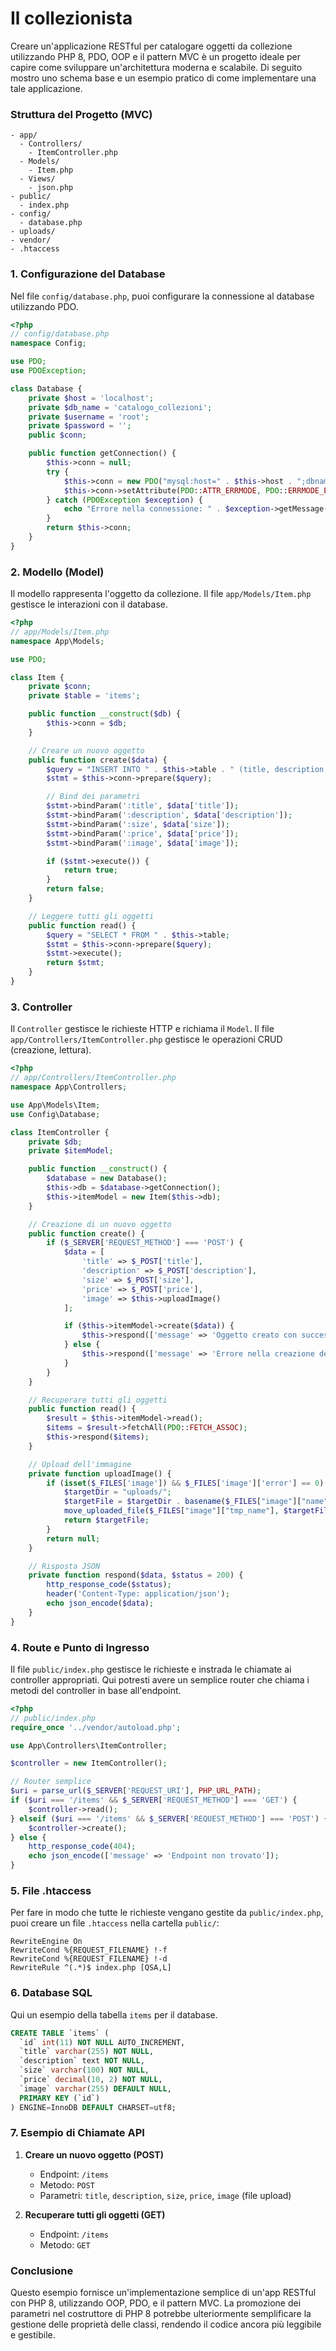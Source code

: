 # Il collezionista

Creare un'applicazione RESTful per catalogare oggetti da collezione utilizzando PHP 8, PDO, OOP e il pattern MVC è un progetto ideale per capire come sviluppare un'architettura moderna e scalabile. Di seguito mostro uno schema base e un esempio pratico di come implementare una tale applicazione.

### Struttura del Progetto (MVC)

```
- app/
  - Controllers/
    - ItemController.php
  - Models/
    - Item.php
  - Views/
    - json.php
- public/
  - index.php
- config/
  - database.php
- uploads/
- vendor/
- .htaccess
```

### 1. **Configurazione del Database**

Nel file `config/database.php`, puoi configurare la connessione al database utilizzando PDO.

```php
<?php
// config/database.php
namespace Config;

use PDO;
use PDOException;

class Database {
    private $host = 'localhost';
    private $db_name = 'catalogo_collezioni';
    private $username = 'root';
    private $password = '';
    public $conn;

    public function getConnection() {
        $this->conn = null;
        try {
            $this->conn = new PDO("mysql:host=" . $this->host . ";dbname=" . $this->db_name, $this->username, $this->password);
            $this->conn->setAttribute(PDO::ATTR_ERRMODE, PDO::ERRMODE_EXCEPTION);
        } catch (PDOException $exception) {
            echo "Errore nella connessione: " . $exception->getMessage();
        }
        return $this->conn;
    }
}
```

### 2. **Modello (Model)**

Il modello rappresenta l'oggetto da collezione. Il file `app/Models/Item.php` gestisce le interazioni con il database.

```php
<?php
// app/Models/Item.php
namespace App\Models;

use PDO;

class Item {
    private $conn;
    private $table = 'items';

    public function __construct($db) {
        $this->conn = $db;
    }

    // Creare un nuovo oggetto
    public function create($data) {
        $query = "INSERT INTO " . $this->table . " (title, description, size, price, image) VALUES (:title, :description, :size, :price, :image)";
        $stmt = $this->conn->prepare($query);

        // Bind dei parametri
        $stmt->bindParam(':title', $data['title']);
        $stmt->bindParam(':description', $data['description']);
        $stmt->bindParam(':size', $data['size']);
        $stmt->bindParam(':price', $data['price']);
        $stmt->bindParam(':image', $data['image']);

        if ($stmt->execute()) {
            return true;
        }
        return false;
    }

    // Leggere tutti gli oggetti
    public function read() {
        $query = "SELECT * FROM " . $this->table;
        $stmt = $this->conn->prepare($query);
        $stmt->execute();
        return $stmt;
    }
}
```

### 3. **Controller**

Il `Controller` gestisce le richieste HTTP e richiama il `Model`. Il file `app/Controllers/ItemController.php` gestisce le operazioni CRUD (creazione, lettura).

```php
<?php
// app/Controllers/ItemController.php
namespace App\Controllers;

use App\Models\Item;
use Config\Database;

class ItemController {
    private $db;
    private $itemModel;

    public function __construct() {
        $database = new Database();
        $this->db = $database->getConnection();
        $this->itemModel = new Item($this->db);
    }

    // Creazione di un nuovo oggetto
    public function create() {
        if ($_SERVER['REQUEST_METHOD'] === 'POST') {
            $data = [
                'title' => $_POST['title'],
                'description' => $_POST['description'],
                'size' => $_POST['size'],
                'price' => $_POST['price'],
                'image' => $this->uploadImage()
            ];

            if ($this->itemModel->create($data)) {
                $this->respond(['message' => 'Oggetto creato con successo']);
            } else {
                $this->respond(['message' => 'Errore nella creazione dell\'oggetto'], 500);
            }
        }
    }

    // Recuperare tutti gli oggetti
    public function read() {
        $result = $this->itemModel->read();
        $items = $result->fetchAll(PDO::FETCH_ASSOC);
        $this->respond($items);
    }

    // Upload dell'immagine
    private function uploadImage() {
        if (isset($_FILES['image']) && $_FILES['image']['error'] == 0) {
            $targetDir = "uploads/";
            $targetFile = $targetDir . basename($_FILES["image"]["name"]);
            move_uploaded_file($_FILES["image"]["tmp_name"], $targetFile);
            return $targetFile;
        }
        return null;
    }

    // Risposta JSON
    private function respond($data, $status = 200) {
        http_response_code($status);
        header('Content-Type: application/json');
        echo json_encode($data);
    }
}
```

### 4. **Route e Punto di Ingresso**

Il file `public/index.php` gestisce le richieste e instrada le chiamate ai controller appropriati. Qui potresti avere un semplice router che chiama i metodi del controller in base all'endpoint.

```php
<?php
// public/index.php
require_once '../vendor/autoload.php';

use App\Controllers\ItemController;

$controller = new ItemController();

// Router semplice
$uri = parse_url($_SERVER['REQUEST_URI'], PHP_URL_PATH);
if ($uri === '/items' && $_SERVER['REQUEST_METHOD'] === 'GET') {
    $controller->read();
} elseif ($uri === '/items' && $_SERVER['REQUEST_METHOD'] === 'POST') {
    $controller->create();
} else {
    http_response_code(404);
    echo json_encode(['message' => 'Endpoint non trovato']);
}
```

### 5. **File .htaccess**

Per fare in modo che tutte le richieste vengano gestite da `public/index.php`, puoi creare un file `.htaccess` nella cartella `public/`:

```plaintext
RewriteEngine On
RewriteCond %{REQUEST_FILENAME} !-f
RewriteCond %{REQUEST_FILENAME} !-d
RewriteRule ^(.*)$ index.php [QSA,L]
```

### 6. **Database SQL**

Qui un esempio della tabella `items` per il database.

```sql
CREATE TABLE `items` (
  `id` int(11) NOT NULL AUTO_INCREMENT,
  `title` varchar(255) NOT NULL,
  `description` text NOT NULL,
  `size` varchar(100) NOT NULL,
  `price` decimal(10, 2) NOT NULL,
  `image` varchar(255) DEFAULT NULL,
  PRIMARY KEY (`id`)
) ENGINE=InnoDB DEFAULT CHARSET=utf8;
```

### 7. **Esempio di Chiamate API**

1. **Creare un nuovo oggetto (POST)**
   - Endpoint: `/items`
   - Metodo: `POST`
   - Parametri: `title`, `description`, `size`, `price`, `image` (file upload)

2. **Recuperare tutti gli oggetti (GET)**
   - Endpoint: `/items`
   - Metodo: `GET`

### Conclusione

Questo esempio fornisce un'implementazione semplice di un'app RESTful con PHP 8, utilizzando OOP, PDO, e il pattern MVC. La promozione dei parametri nel costruttore di PHP 8 potrebbe ulteriormente semplificare la gestione delle proprietà delle classi, rendendo il codice ancora più leggibile e gestibile.
